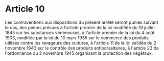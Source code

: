 # Article 10

Les contraventions aux dispositions du présent arrêté seront punies suivant le cas, des peines prévues à l'article premier de la loi modifiée du 19 juillet 1845 sur les substances vénéneuses, à l'article premier de la loi du 4 août 1903, modifiée par la loi du 10 mars 1935 sur le commerce des produits utilisés contre les ravageurs des cultures, à l'article 11 de la loi validée du 2 novembre 1943 sur le contrôle des produits antiparasitaires, à l'article 23 de l'ordonnance du 2 novembre 1945 organisant la protection des végétaux.
